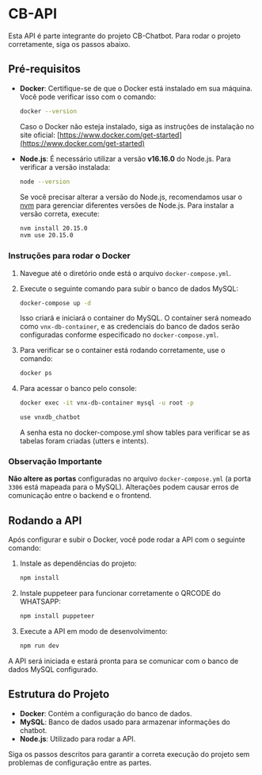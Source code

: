 
# CB-API

Esta API é parte integrante do projeto CB-Chatbot. Para rodar o projeto corretamente, siga os passos abaixo.

## Pré-requisitos

- **Docker**: Certifique-se de que o Docker está instalado em sua máquina. Você pode verificar isso com o comando:
  ```bash
  docker --version
  ```
  Caso o Docker não esteja instalado, siga as instruções de instalação no site oficial: [https://www.docker.com/get-started](https://www.docker.com/get-started)

- **Node.js**: É necessário utilizar a versão **v16.16.0** do Node.js. Para verificar a versão instalada:
  ```bash
  node --version
  ```
  Se você precisar alterar a versão do Node.js, recomendamos usar o [nvm](https://github.com/nvm-sh/nvm) para gerenciar diferentes versões de Node.js. Para instalar a versão correta, execute:
  ```bash
  nvm install 20.15.0
  nvm use 20.15.0
  ```

### Instruções para rodar o Docker

1. Navegue até o diretório onde está o arquivo `docker-compose.yml`.
2. Execute o seguinte comando para subir o banco de dados MySQL:
   ```bash
   docker-compose up -d
   ```

   Isso criará e iniciará o container do MySQL. O container será nomeado como `vnx-db-container`, e as credenciais do banco de dados serão configuradas conforme especificado no `docker-compose.yml`.

3. Para verificar se o container está rodando corretamente, use o comando:
   ```bash
   docker ps
   ```

4. Para acessar o banco pelo console:
   ```bash
   docker exec -it vnx-db-container mysql -u root -p

   use vnxdb_chatbot
   ```
   A senha esta no docker-compose.yml
   show tables para verificar se as tabelas foram criadas (utters e intents).


### Observação Importante

**Não altere as portas** configuradas no arquivo `docker-compose.yml` (a porta `3306` está mapeada para o MySQL). Alterações podem causar erros de comunicação entre o backend e o frontend.

## Rodando a API

Após configurar e subir o Docker, você pode rodar a API com o seguinte comando:

1. Instale as dependências do projeto:
   ```bash
   npm install
   ```
2. Instale puppeteer para funcionar corretamente o QRCODE do WHATSAPP:
   ```bash
   npm install puppeteer
   ```

3. Execute a API em modo de desenvolvimento:
   ```bash
   npm run dev
   ```

A API será iniciada e estará pronta para se comunicar com o banco de dados MySQL configurado.

## Estrutura do Projeto

- **Docker**: Contém a configuração do banco de dados.
- **MySQL**: Banco de dados usado para armazenar informações do chatbot.
- **Node.js**: Utilizado para rodar a API.

Siga os passos descritos para garantir a correta execução do projeto sem problemas de configuração entre as partes.
